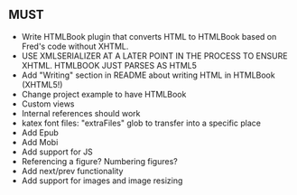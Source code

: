 ## MUST

- Write HTMLBook plugin that converts HTML to HTMLBook based on Fred's code without XHTML.
- USE XMLSERIALIZER AT A LATER POINT IN THE PROCESS TO ENSURE XHTML. HTMLBOOK JUST PARSES AS HTML5
- Add "Writing" section in README about writing HTML in HTMLBook (XHTML5!)
- Change project example to have HTMLBook
- Custom views
- Internal references should work
- katex font files: "extraFiles" glob to transfer into a specific place
- Add Epub
- Add Mobi
- Add support for JS
- Referencing a figure? Numbering figures?
- Add next/prev functionality
- Add support for images and image resizing
